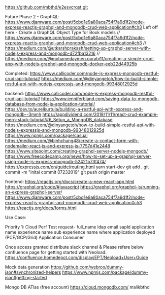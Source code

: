 https://github.com/mbthd/e2esvcrqst.git

Future Phase 2 - GraphQL:
https://www.djamware.com/post/5cbd1e9a80aca754f7a9d1f2/node-express-reactjs-graphql-and-mongodb-crud-web-application#ch3
Left off here - Create a GraphQL Object Type for Book models
// https://www.djamware.com/post/5cbd1e9a80aca754f7a9d1f2/node-express-reactjs-graphql-and-mongodb-crud-web-application#ch3
// https://medium.com/@utkarshprakash/setting-up-graphql-server-with-nodejs-express-and-mongodb-d72fba13216
// https://medium.com/@mohamedaymen.ourabi11/creating-a-simple-crud-app-with-nodejs-graphql-and-mongodb-docker-eeb22d44925b


Completed:
https://www.callicoder.com/node-js-express-mongodb-restful-crud-api-tutorial/
https://medium.com/@dinyangetoh/how-to-build-simple-restful-api-with-nodejs-expressjs-and-mongodb-99348012925d

backend:
https://www.callicoder.com/node-js-express-mongodb-restful-crud-api-tutorial/
https://www.jenniferbland.com/saving-data-to-mongodb-database-from-node-js-application-tutorial/
https://dev.to/aurelkurtula/building-a-restful-api-with-express-and-mongodb--3mmh
https://appdividend.com/2018/11/11/react-crud-example-mern-stack-tutorial/#6_Setup_a_MongoDB_database
https://medium.com/@dinyangetoh/how-to-build-simple-restful-api-with-nodejs-expressjs-and-mongodb-99348012925d
https://www.npmjs.com/package/casual
https://medium.com/@binhchung48/create-a-contact-form-with-nodemailer-react-js-and-express-js-7757d41e2448
https://www.sitepoint.com/creating-graphql-server-nodejs-mongodb/
https://www.freecodecamp.org/news/how-to-set-up-a-graphql-server-using-node-js-express-mongodb-52421b73f474/
https://expressjs.com/en/guide/routing.html
yarn start-dev
git add .
git commit -m "inital commit 07232019"
git push origin master


frontend:
https://reactjs.org/docs/create-a-new-react-app.html
https://graphql.org/code/#javascript
https://graphql.org/graphql-js/running-an-express-graphql-server/
https://www.djamware.com/post/5cbd1e9a80aca754f7a9d1f2/node-express-reactjs-graphql-and-mongodb-crud-web-application#ch3
https://reactjs.org/docs/forms.html


Use Case:

Priority 1:
Cloud Perf Test request-
full_name
ldap
email
sapId
application name
experience name
sub experience name
where application deployed (PCF/GCP/Grid)
Application Consumer

Once access granted distribute slack channel & 
Please refere below confluence page for getting started with Neoload.
https://confluence.homedepot.com/display/EPT/Neoload+User+Guide

Mock data generation
https://github.com/webroo/dummy-json#synchronized-helpers
https://www.npmjs.com/package/dummy-json#getting-started

Mongo DB ATlas (free account)
https://cloud.mongodb.com/
malikbthd